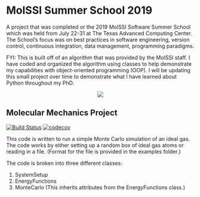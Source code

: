 # MolSSI Summer School 2019
A project that was completed or the 2019 MolSSI Software Summer School
 which was held from July 22-31 at The Texas Advanced Computing Center. The 
 School’s focus was on best practices in software engineering, version
 control, continuous integration, data management, programming paradigms.
 
 FYI: This is built off of an algorithm that was provided by the MolSSI
 staff. I have coded and organized the algorithm using classes to help
  demonstrate my capabilities with object-oriented programming (OOP). I will
   be updating this small project over time to demonstrate what I have learned 
    about Python throughout my PhD.

<p align="center">
  <img src="./images/MM2_logo.png")>
</p>

## Molecular Mechanics Project 
[![Build Status](https://travis-ci.org/MolSSI-Education/mm_2019_sss_2.svg?branch=master)](https://travis-ci.org/MolSSI-Education/mm_2019_sss_2)
[![codecov](https://codecov.io/gh/MolSSI-Education/mm_2019_sss_2/branch/master/graph/badge.svg)](https://codecov.io/gh/jiayeguo/mm_2019_sss_2)

This code is written to run a simple Monte Carlo simulation of an ideal gas. 
The code works by either setting up a random box of ideal gas atoms or reading
in a file. (Format for the file is provided in the examples folder.)

The code is broken into three different classes:

1. SystemSetup
2. EnergyFunctions
3. MonteCarlo (This inherits attributes from the EnergyFunctions class.)